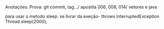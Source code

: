Anotações:
Prova: git commit, tag.../ apostila 006, 008, 014/ vetores e java

para usar o metodo sleep:
se livrar da exeção-  throws InterruptedException
Thread.sleep(2000);